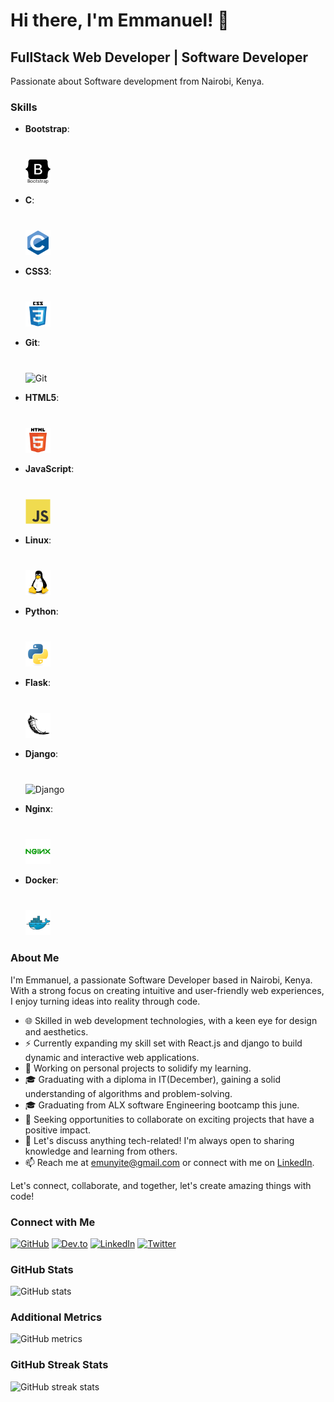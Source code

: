 # Hi there, I'm Emmanuel! 👋
## FullStack Web Developer | Software Developer
Passionate about Software development from Nairobi, Kenya.

### Skills

- **Bootstrap**: <br> 
  <img src="https://raw.githubusercontent.com/devicons/devicon/master/icons/bootstrap/bootstrap-plain-wordmark.svg" alt="Bootstrap" width="40" height="40" style="margin-top: 40px;"><br>

- **C**: <br> 
  <img src="https://raw.githubusercontent.com/devicons/devicon/master/icons/c/c-original.svg" alt="C" width="40" height="40" style="margin-top: 40px;"><br>

- **CSS3**: <br> 
  <img src="https://raw.githubusercontent.com/devicons/devicon/master/icons/css3/css3-original-wordmark.svg" alt="CSS3" width="40" height="40" style="margin-top: 40px;"><br>

- **Git**: <br> 
  <img src="https://www.vectorlogo.zone/logos/git-scm/git-scm-icon.svg" alt="Git" width="40" height="40" style="margin-top: 40px;"><br>

- **HTML5**: <br> 
  <img src="https://raw.githubusercontent.com/devicons/devicon/master/icons/html5/html5-original-wordmark.svg" alt="HTML5" width="40" height="40" style="margin-top: 40px;"><br>

- **JavaScript**: <br> 
  <img src="https://raw.githubusercontent.com/devicons/devicon/master/icons/javascript/javascript-original.svg" alt="JavaScript" width="40" height="40" style="margin-top: 40px;"><br>

- **Linux**: <br> 
  <img src="https://raw.githubusercontent.com/devicons/devicon/master/icons/linux/linux-original.svg" alt="Linux" width="40" height="40" style="margin-top: 40px;"><br>

- **Python**: <br> 
  <img src="https://raw.githubusercontent.com/devicons/devicon/master/icons/python/python-original.svg" alt="Python" width="40" height="40" style="margin-top: 40px;"><br>

- **Flask**: <br> 
  <img src="https://raw.githubusercontent.com/devicons/devicon/master/icons/flask/flask-original.svg" alt="Flask" width="40" height="40" style="margin-top: 40px;"><br>

- **Django**: <br> 
  <img src="[https://raw.githubusercontent.com/devicons/devicon/master/icons/django/django-original.svg](https://static.djangoproject.com/img/logos/django-logo-negative.1d528e2cb5fb.png)" alt="Django" width="40" height="40" style="margin-top: 40px;"><br>

- **Nginx**: <br> 
  <img src="https://raw.githubusercontent.com/devicons/devicon/master/icons/nginx/nginx-original.svg" alt="Nginx" width="40" height="40" style="margin-top: 40px;"><br>

- **Docker**: <br> 
  <img src="https://raw.githubusercontent.com/devicons/devicon/master/icons/docker/docker-original.svg" alt="Docker" width="40" height="40" style="margin-top: 40px;"><br>


### About Me
I'm Emmanuel, a passionate Software Developer based in Nairobi, Kenya. With a strong focus on creating intuitive and user-friendly web experiences, I enjoy turning ideas into reality through code.

- 🌐 Skilled in web development technologies, with a keen eye for design and aesthetics.
- ⚡️ Currently expanding my skill set with React.js and django to build dynamic and interactive web applications.
- 🔭 Working on personal projects to solidify my learning.
- 🎓 Graduating with a diploma in IT(December), gaining a solid understanding of algorithms and problem-solving.
- 🎓 Graduating from ALX software Engineering bootcamp this june.
- 👯 Seeking opportunities to collaborate on exciting projects that have a positive impact.
- 💬 Let's discuss anything tech-related! I'm always open to sharing knowledge and learning from others.
- 📫 Reach me at emunyite@gmail.com or connect with me on [LinkedIn](https://www.linkedin.com/in/munyite).

Let's connect, collaborate, and together, let's create amazing things with code!


### Connect with Me
[![GitHub](https://img.shields.io/badge/-GitHub-black?style=flat-square&logo=github)](https://github.com/munyite001)
[![Dev.to](https://img.shields.io/badge/-Dev.to-black?style=flat-square&logo=dev-dot-to)](https://dev.to/munyite001)
[![LinkedIn](https://img.shields.io/badge/-LinkedIn-black?style=flat-square&logo=linkedin)](https://www.linkedin.com/in/munyite)
[![Twitter](https://img.shields.io/badge/-Twitter-black?style=flat-square&logo=twitter)](https://twitter.com/emunyite)

### GitHub Stats
![GitHub stats](https://github-readme-stats.vercel.app/api?username=munyite001&show_icons=true)

### Additional Metrics
![GitHub metrics](https://metrics.lecoq.io/munyite001)

### GitHub Streak Stats
![GitHub streak stats](https://github-readme-streak-stats.herokuapp.com/?user=munyite001)
